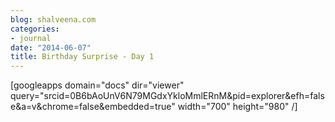 ```yaml
---
blog: shalveena.com
categories:
- journal
date: "2014-06-07"
title: Birthday Surprise - Day 1
---
```


\[googleapps domain="docs" dir="viewer" query="srcid=0B6bAoUnV6N79MGdxYkloMmlERnM&pid=explorer&efh=false&a=v&chrome=false&embedded=true" width="700" height="980" /\]